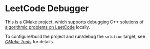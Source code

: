 # LeetCode Debugger

This is a CMake project, which supports debugging C++ solutions of [algorithmic problems on LeetCode](https://leetcode.com/problemset/algorithms/) locally.

To configure/build the project and run/debug the `solution` target, see [*CMake Tools*](../../../programming/make/README.md#CMake-Tools) for details.
